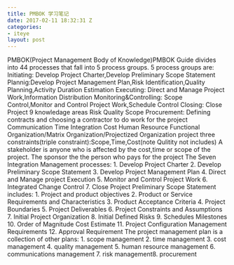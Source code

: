 ```yaml
---
title: PMBOK 学习笔记
date: 2017-02-11 18:32:31 Z
categories:
- iteye
layout: post
---
```


PMBOK(Project Management Body of Knowledge)PMBOK Guide divides into 44 processes that fall into 5 process groups. 5 process groups are: Initiating: Develop Project Charter,Develop Preliminary Scope Statement Plannig:Develop Project Management Plan,Risk Identification,Quality Planning,Activity Duration Estimation Executing: Direct and Manage Project Work,Information Distribution Monitoring&Controlling: Scope Control,Monitor and Control Project Work,Schedule Control Closing: Close Project 9 knowledage areas Risk Quality Scope Procurement: Defining contracts and choosing a contractor to do work for the project Communication Time Integration Cost Human Resource Functional Organization/Matrix Organization/Projectized Organization project three constraints(triple constraint):Scope,Time,Cost(note Qulitity not includes) A stakeholder is anyone who is affected by the cost,time or scope of the project. The sponsor the the person who pays for the project The Seven Integration Management processes: 1. Develop Project Charter 2. Develop Preliminary Scope Statement 3. Develop Project Management Plan 4. Direct and Manage project Execution 5. Monitor and Control Project Work 6. Integrated Change Control 7. Close Project Preliminary Scope Statement includes: 1. Project and product objectives 2. Product or Service Requirements and Characteristics 3. Product Acceptance Criteria 4. Project Boundaries 5. Project Deliverables 6. Project Constraints and Assumptions 7. Initial Project Organization 8. Initial Defined Risks 9. Schedules Milestones 10. Order of Magnitude Cost Estimate 11. Project Configuration Management Requirements 12. Approval Requirement The project management plan is a collection of other plans: 1. scope management 2. time management 3. cost management 4. quality management 5. human resource management 6. communications management 7. risk management8. procurement